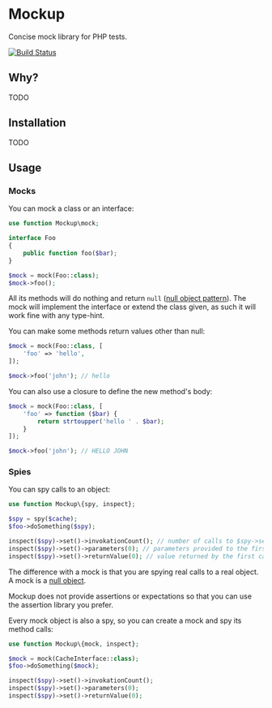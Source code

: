 # Mockup

Concise mock library for PHP tests.

[![Build Status](https://img.shields.io/travis/mnapoli/mockup.svg?style=flat-square)](https://travis-ci.org/mnapoli/mockup)

## Why?

TODO

## Installation

TODO

## Usage

### Mocks

You can mock a class or an interface:

```php
use function Mockup\mock;

interface Foo
{
    public function foo($bar);
}

$mock = mock(Foo::class);
$mock->foo();
```

All its methods will do nothing and return `null` ([null object pattern](https://en.wikipedia.org/wiki/Null_Object_pattern)). The mock will implement the interface or extend the class given, as such it will work fine with any type-hint.

You can make some methods return values other than null:

```php
$mock = mock(Foo::class, [
    'foo' => 'hello',
]);

$mock->foo('john'); // hello
```

You can also use a closure to define the new method's body:

```php
$mock = mock(Foo::class, [
    'foo' => function ($bar) {
        return strtoupper('hello ' . $bar);
    }
]);

$mock->foo('john'); // HELLO JOHN
```

### Spies

You can spy calls to an object:

```php
use function Mockup\{spy, inspect};

$spy = spy($cache);
$foo->doSomething($spy);

inspect($spy)->set()->invokationCount(); // number of calls to $spy->set()
inspect($spy)->set()->parameters(0); // parameters provided to the first call to $spy->set()
inspect($spy)->set()->returnValue(0); // value returned by the first call to $spy->set()
```

The difference with a mock is that you are spying real calls to a real object. A mock is a [null object](https://en.wikipedia.org/wiki/Null_Object_pattern).

Mockup does not provide assertions or expectations so that you can use the assertion library you prefer.

Every mock object is also a spy, so you can create a mock and spy its method calls:

```php
use function Mockup\{mock, inspect};

$mock = mock(CacheInterface::class);
$foo->doSomething($mock);

inspect($spy)->set()->invokationCount();
inspect($spy)->set()->parameters(0);
inspect($spy)->set()->returnValue(0);
```
